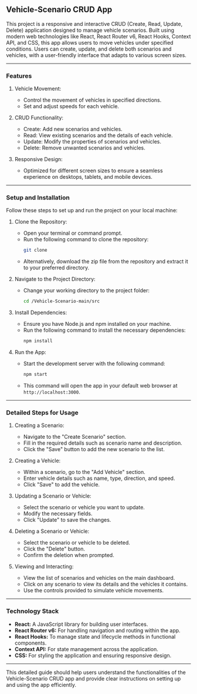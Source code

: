 
## Vehicle-Scenario CRUD App

This project is a responsive and interactive CRUD (Create, Read, Update, Delete) application designed to manage vehicle scenarios. Built using modern web technologies like React, React Router v6, React Hooks, Context API, and CSS, this app allows users to move vehicles under specified conditions. Users can create, update, and delete both scenarios and vehicles, with a user-friendly interface that adapts to various screen sizes.

---

### Features

1. Vehicle Movement:
   - Control the movement of vehicles in specified directions.
   - Set and adjust speeds for each vehicle.

2. CRUD Functionality:
   - Create: Add new scenarios and vehicles.
   - Read: View existing scenarios and the details of each vehicle.
   - Update: Modify the properties of scenarios and vehicles.
   - Delete: Remove unwanted scenarios and vehicles.

3. Responsive Design:
   - Optimized for different screen sizes to ensure a seamless experience on desktops, tablets, and mobile devices.

---

### Setup and Installation

Follow these steps to set up and run the project on your local machine:

1. Clone the Repository:
   - Open your terminal or command prompt.
   - Run the following command to clone the repository:
     ```sh
     git clone 
     ```
   - Alternatively, download the zip file from the repository and extract it to your preferred directory.

2. Navigate to the Project Directory:
   - Change your working directory to the project folder:
     ```sh
     cd /Vehicle-Scenario-main/src
     ```

3. Install Dependencies:
   - Ensure you have Node.js and npm installed on your machine.
   - Run the following command to install the necessary dependencies:
     ```sh
     npm install
     ```

4. Run the App:
   - Start the development server with the following command:
     ```sh
     npm start
     ```
   - This command will open the app in your default web browser at `http://localhost:3000`.

---

### Detailed Steps for Usage

1. Creating a Scenario:
   - Navigate to the "Create Scenario" section.
   - Fill in the required details such as scenario name and description.
   - Click the "Save" button to add the new scenario to the list.

2. Creating a Vehicle:
   - Within a scenario, go to the "Add Vehicle" section.
   - Enter vehicle details such as name, type, direction, and speed.
   - Click "Save" to add the vehicle.

3. Updating a Scenario or Vehicle:
   - Select the scenario or vehicle you want to update.
   - Modify the necessary fields.
   - Click "Update" to save the changes.

4. Deleting a Scenario or Vehicle:
   - Select the scenario or vehicle to be deleted.
   - Click the "Delete" button.
   - Confirm the deletion when prompted.

5. Viewing and Interacting:
   - View the list of scenarios and vehicles on the main dashboard.
   - Click on any scenario to view its details and the vehicles it contains.
   - Use the controls provided to simulate vehicle movements.

---

### Technology Stack

- **React:** A JavaScript library for building user interfaces.
- **React Router v6:** For handling navigation and routing within the app.
- **React Hooks:** To manage state and lifecycle methods in functional components.
- **Context API:** For state management across the application.
- **CSS:** For styling the application and ensuring responsive design.

---

This detailed guide should help users understand the functionalities of the Vehicle-Scenario CRUD app and provide clear instructions on setting up and using the app efficiently.
